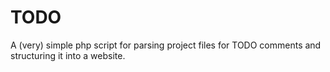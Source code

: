 # TODO
A (very) simple php script for parsing project files for TODO comments and structuring it into a website.
